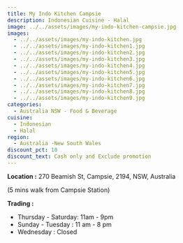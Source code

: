 ```yaml
---
title: My Indo Kitchen Campsie
description: Indonesian Cuisine - Halal
image: ../../assets/images/my-indo-kitchen-campsie.jpg
images:
  - ../../assets/images/my-indo-kitchen.jpg
  - ../../assets/images/my-indo-kitchen1.jpg
  - ../../assets/images/my-indo-kitchen2.jpg
  - ../../assets/images/my-indo-kitchen3.jpg
  - ../../assets/images/my-indo-kitchen4.jpg
  - ../../assets/images/my-indo-kitchen5.jpg
  - ../../assets/images/my-indo-kitchen6.jpg
  - ../../assets/images/my-indo-kitchen7.jpg
  - ../../assets/images/my-indo-kitchen8.jpg
  - ../../assets/images/my-indo-kitchen9.jpg
categories:
  - Australia NSW - Food & Beverage
cuisine:
  - Indonesian
  - Halal
region:
  - Australia -New South Wales
discount_pct: 10
discount_text: Cash only and Exclude promotion
---
```


**Location :** 270 Beamish St, Campsie, 2194, NSW, Australia

(5 mins walk from Campsie Station)

**Trading :**

- Thursday - Saturday: 11am - 9pm
- Sunday - Tuesday : 11 am - 8 pm
- Wednesday : Closed
